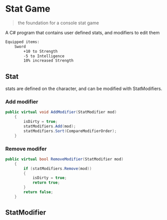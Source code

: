 # Stat Game

 > the foundation for a console stat game

A C# program that contains user defined stats, and modifiers to edit them

```sh
Equipped items:
    Sword
        +10 to Strength
        -5 to Intelligence
        10% increased Strength
```

## Stat

stats are defined on the character, and can be modified with StatModifiers.

### Add modifier

```cs
public virtual void AddModifier(StatModifier mod)
    {
        isDirty = true;
        statModifiers.Add(mod);
        statModifiers.Sort(CompareModifierOrder);
    }
```

### Remove modifer

```cs
public virtual bool RemoveModifier(StatModifier mod)
    {
        if (statModifiers.Remove(mod))
        {
            isDirty = true;
            return true;
        }
        return false;
    }
```

## StatModifier
